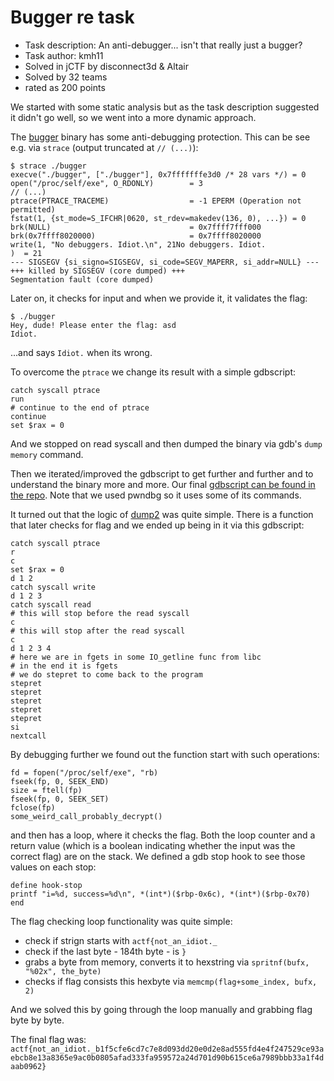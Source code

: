 # Bugger re task

* Task description:  An anti-debugger... isn't that really just a bugger?
* Task author: kmh11
* Solved in jCTF by disconnect3d & Altair
* Solved by 32 teams
* rated as 200 points

We started with some static analysis but as the task description suggested it didn't go well, so we went into a more dynamic approach.

The [bugger](bugger) binary has some anti-debugging protection. This can be see e.g. via `strace` (output truncated at `// (...)`):

```
$ strace ./bugger
execve("./bugger", ["./bugger"], 0x7fffffffe3d0 /* 28 vars */) = 0
open("/proc/self/exe", O_RDONLY)        = 3
// (...)
ptrace(PTRACE_TRACEME)                  = -1 EPERM (Operation not permitted)
fstat(1, {st_mode=S_IFCHR|0620, st_rdev=makedev(136, 0), ...}) = 0
brk(NULL)                               = 0x7ffff7fff000
brk(0x7ffff8020000)                     = 0x7ffff8020000
write(1, "No debuggers. Idiot.\n", 21No debuggers. Idiot.
)  = 21
--- SIGSEGV {si_signo=SIGSEGV, si_code=SEGV_MAPERR, si_addr=NULL} ---
+++ killed by SIGSEGV (core dumped) +++
Segmentation fault (core dumped)
```

Later on, it checks for input and when we provide it, it validates the flag:
```
$ ./bugger
Hey, dude! Please enter the flag: asd
Idiot.
```
...and says `Idiot.` when its wrong.

To overcome the `ptrace` we change its result with a simple gdbscript:
```
catch syscall ptrace
run
# continue to the end of ptrace
continue
set $rax = 0
```

And we stopped on read syscall and then dumped the binary via gdb's `dump memory` command.

Then we iterated/improved the gdbscript to get further and further and to understand the binary more and more. Our final [gdbscript can be found in the repo](gdbscript_solvin). Note that we used pwndbg so it uses some of its commands.

It turned out that the logic of [dump2](dump2) was quite simple. There is a function that later checks for flag and we ended up being in it via this gdbscript: 
```
catch syscall ptrace
r
c
set $rax = 0
d 1 2
catch syscall write
d 1 2 3
catch syscall read
# this will stop before the read syscall
c
# this will stop after the read syscall
c
d 1 2 3 4
# here we are in fgets in some IO_getline func from libc
# in the end it is fgets
# we do stepret to come back to the program
stepret
stepret
stepret
stepret
stepret
si
nextcall
```

By debugging further we found out the function start with such operations:
```
fd = fopen("/proc/self/exe", "rb)
fseek(fp, 0, SEEK_END)
size = ftell(fp)
fseek(fp, 0, SEEK_SET)
fclose(fp)
some_weird_call_probably_decrypt()
```

and then has a loop, where it checks the flag. Both the loop counter and a return value (which is a boolean indicating whether the input was the correct flag) are on the stack. We defined a gdb stop hook to see those values on each stop:
```
define hook-stop
printf "i=%d, success=%d\n", *(int*)($rbp-0x6c), *(int*)($rbp-0x70)
end
```

The flag checking loop functionality was quite simple:
- check if strign starts with `actf{not_an_idiot._`
- check if the last byte - 184th byte - is `}`
- grabs a byte from memory, converts it to hexstring via `spritnf(bufx, "%02x", the_byte)`
- checks if flag consists this hexbyte via `memcmp(flag+some_index, bufx, 2)`

And we solved this by going through the loop manually and grabbing flag byte by byte.

The final flag was: `actf{not_an_idiot._b1f5cfe6cd7c7e8d093dd20e0d2e8ad555fd4e4f247529ce93aebcb8e13a8365e9ac0b0805afad333fa959572a24d701d90b615ce6a7989bbb33a1f4daab0962}`


